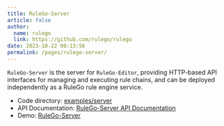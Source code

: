 ```yaml
---
title: RuleGo-Server
article: false
author: 
  name: rulego
  link: https://github.com/rulego/rulego
date: 2023-10-22 00:13:56
permalink: /pages/rulego-server/
---
```


`RuleGo-Server` is the server for `RuleGo-Editor`, providing HTTP-based API interfaces for managing and executing rule chains, and can be deployed independently as a RuleGo rule engine service.

- Code directory: [examples/server](https://github.com/rulego/rulego/tree/main/examples/server)
- API Documentation: [RuleGo-Server API Documentation](https://apifox.com/apidoc/shared-d17a63fe-2201-4e37-89fb-f2e8c1cbaf40)
- Demo: [RuleGo-Server](http://8.134.32.225:9090/editor/)